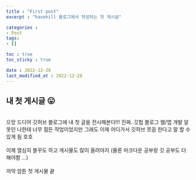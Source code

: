 ```yaml
---
title : "First post"
excerpt : "havehill 블로그에서 작성하는 첫 게시글"

categories : 
- Post
tags:
- []

toc : true
toc_sticky : true

date : 2022-12-28
last_modified_at : 2022-12-28
---
```


## 내 첫 게시글 😛
</br>
으앙 드디어 깃허브 블로그에 내 첫 글을 전시해본다!!!  
진짜..깃헙 블로그 웹/앱 개발 알못인 나한테 너무 힘든 작업이었지만  
그래도 이제 어디가서 깃허브 쪼끔 한다고 말 할 수 있게 됨 호호  
</br></br>
이제 열심히 블꾸도 하고 게시물도 많이 올려야지  (물론 마크다운 공부랑 깃 공부도 더 해야함 ...)  
</br></br>
끼악 암튼 첫 게시물 끝 